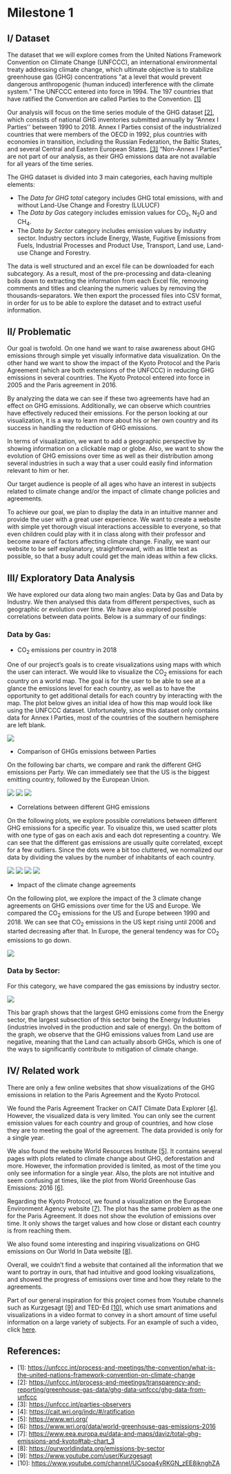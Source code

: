 # Milestone 1
## I/ Dataset 

The dataset that we will explore comes from the United Nations Framework Convention on Climate Change (UNFCCC), an international environmental treaty addressing climate change, which ultimate objective is to stabilize greenhouse gas (GHG) concentrations "at a level that would prevent dangerous anthropogenic (human induced) interference with the climate system." The UNFCCC entered into force in 1994. The 197 countries that have ratified the Convention are called Parties to the Convention. [[1]](#references)

Our analysis will focus on the time series module of the GHG dataset [[2]](#references), which consists of national GHG inventories submitted annually by “Annex I Parties'' between 1990 to 2018.  Annex I Parties consist of the industrialized countries that were members of the OECD in 1992, plus countries with economies in transition, including the Russian Federation, the Baltic States, and several Central and Eastern European States. [[3]](#references) “Non-Annex I Parties” are not part of our analysis, as their GHG emissions data are not available for all years of the time series. 

The GHG dataset is divided into 3 main categories, each having multiple elements:
- The *Data for GHG total* category includes GHG total emissions, with and without Land-Use Change and Forestry (LULUCF)
- The *Data by Gas* category includes emission values for CO<sub>2</sub>, N<sub>2</sub>O and CH<sub>4</sub>.
- The *Data by Sector* category includes emission values by industry sector. Industry sectors include Energy, Waste, Fugitive Emissions from Fuels, Industrial Processes and Product Use, Transport, Land use, Land-use Change and Forestry.

The data is well structured and an excel file can be downloaded for each subcategory. As a result, most of the pre-processing and data-cleaning boils down to extracting the information from each Excel file, removing comments and titles and cleaning the numeric values by removing the thousands-separators. We then export the processed files into CSV format, in order for us to be able to explore the dataset and to extract useful information.


## II/ Problematic

Our goal is twofold. On one hand we want to raise awareness about GHG emissions through simple yet visually informative data visualization. On the other hand we want to show the impact of the Kyoto Protocol and the Paris Agreement (which are both extensions of the UNFCCC) in reducing GHG emissions in several countries. The Kyoto Protocol entered into force in 2005 and the Paris agreement in 2016.

By analyzing the data we can see if these two agreements have had an effect on GHG emissions. Additionally, we can observe which countries have effectively reduced their emissions. For the person looking at our visualization, it is a way to learn more about his or her own country and its success in handling the reduction of GHG emissions.

In terms of visualization, we want to add a geographic perspective by showing information on a clickable map or globe. Also, we want to show the evolution of GHG emissions over time as well as their distribution among several industries in such a way that a user could easily find information relevant to him or her.

Our target audience is people of all ages who have an interest in subjects related to climate change and/or the impact of climate change policies and agreements.

To achieve our goal, we plan to display the data in an intuitive manner and provide the user with a great user experience. We want to create a website with simple yet thorough visual interactions accessible to everyone, so that even children could play with it in class along with their professor and become aware of factors affecting climate change. Finally, we want our website to be self explanatory, straightforward, with as little text as possible, so that a busy adult could get the main ideas within a few clicks.

## III/ Exploratory Data Analysis

We have explored our data along two main angles: Data by Gas and Data by Industry. We then analysed this data from different perspectives, such as geographic or evolution over time. We have also explored possible correlations between data points. Below is a summary of our findings: 

### Data by Gas:

- CO<sub>2</sub> emissions per country in 2018

One of our project’s goals is to create visualizations using maps with which the user can interact. We would like to visualize the CO<sub>2</sub> emissions for each country on a world map. The goal is for the user to be able to see at a glance the emissions level for each country, as well as to have the opportunity to get additional details for each country by interacting with the map. The plot below gives an initial idea of how this map would look like using the UNFCCC dataset. Unfortunately, since this dataset only contains data for Annex I Parties, most of the countries of the southern hemisphere are left blank.

![](images/map.png)

- Comparison of GHGs emissions between Parties

On the following bar charts, we compare and rank the different GHG emissions per Party. We can immediately see that the US is the biggest emitting country, followed by the European Union. 

![](images/CH4_emission_per_region_2018_cropped.png)
![](images/CO2_emission_per_region_2018_cropped.png)
![](images/N2O_emission_per_region_2018_cropped.png)

-  Correlations between different GHG emissions

On the following plots, we explore possible correlations between different GHG emissions for a specific year. To visualize this, we used scatter plots with one type of gas on each axis and each dot representing a country. We can see that the different gas emissions are usually quite correlated, except for a few outliers. Since the dots were a bit too cluttered, we normalized our data by dividing the values by the number of inhabitants of each country.

![](images/CH₄_emission_with_respect_to_CO₂_emission.png)
![](images/CH₄_emission_with_respect_to_CO₂_emission_(per_habitant).png)
![](images/N₂O_emission_with_respect_to_CO₂_emission.png)
![](images/N₂O_emission_with_respect_to_CO₂_emission_(per_habitant).png)

- Impact of the climate change agreements

On the following plot, we explore the impact of the 3 climate change agreements on GHG emissions over time for the US and Europe. We compared the CO<sub>2</sub> emissions for the US and Europe between 1990 and 2018. We can see that CO<sub>2</sub> emissions in the US kept rising until 2006 and started decreasing after that. In Europe, the general tendency was for CO<sub>2</sub> emissions to go down.

![](images/United_States_of_America_and_Europe_Co2.png)


### Data by Sector:

For this category, we have compared the gas emissions by industry sector.

![](images/GHG_emissions_per_sector.png)

This bar graph shows that the largest GHG emissions come from the Energy sector, the largest subsection of this sector being the Energy Industries (industries involved in the production and sale of energy). 
On the bottom of the graph, we observe that the GHG emissions values from Land use are negative, meaning that the Land can actually absorb GHGs, which is one of the ways to significantly contribute to mitigation of climate change.


## IV/ Related work 

There are only a few online websites that show visualizations of the GHG emissions in relation to the Paris Agreement and the Kyoto Protocol.

We found the Paris Agreement Tracker on CAIT Climate Data Explorer [[4]](#references). However, the visualized data is very limited. You can only see the current emission values for each country and group of countries, and how close they are to meeting the goal of the agreement. The data provided is only for a single year.

We also found the website World Resources Institute [[5]](#references). It contains several pages with plots related to climate change about GHG, deforestation and more. However, the information provided is limited, as most of the time you only see information for a single year. Also, the plots are not intuitive and seem confusing at times, like the plot from World Greenhouse Gas Emissions: 2016 [[6]](#references).

Regarding the Kyoto Protocol, we found a visualization on the European Environment Agency website [[7]](#references). The plot has the same problem as the one for the Paris Agreement. It does not show the evolution of emissions over time. It only shows the target values and how close or distant each country is from reaching them.

We also found some interesting and inspiring visualizations on GHG emissions on Our World In Data website [[8]](#references).

Overall, we couldn’t find a website that contained all the information that we want to portray in ours, that had intuitive and good looking visualizations, and showed the progress of emissions over time and how they relate to the agreements.

Part of our general inspiration for this project comes from Youtube channels such as Kurzgesagt [[9]](#references) and TED-Ed [[10]](#references), which use smart animations and visualizations in a video format to convey in a short amount of time useful information on a large variety of subjects. For an example of such a video, click [here](https://youtu.be/RnvCbquYeIM). 

## References:
- \[1\]: https://unfccc.int/process-and-meetings/the-convention/what-is-the-united-nations-framework-convention-on-climate-change
- \[2\]:  https://unfccc.int/process-and-meetings/transparency-and-reporting/greenhouse-gas-data/ghg-data-unfccc/ghg-data-from-unfccc
- \[3\]: https://unfccc.int/parties-observers
- \[4\]: https://cait.wri.org/indc/#/ratification
- \[5\]: https://www.wri.org/ 
- \[6\]: https://www.wri.org/data/world-greenhouse-gas-emissions-2016
- \[7\]: https://www.eea.europa.eu/data-and-maps/daviz/total-ghg-emissions-and-kyoto#tab-chart_3 
- \[8\]: https://ourworldindata.org/emissions-by-sector
- \[9\]: https://www.youtube.com/user/Kurzgesagt 
- \[10\]: https://www.youtube.com/channel/UCsooa4yRKGN_zEE8iknghZA 


